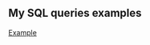 ## My SQL queries examples
[Example](https://drive.google.com/drive/folders/1U37FmdUCEVVOa_A3rqnAtSDiqtJ3Ax26?usp=sharing)
